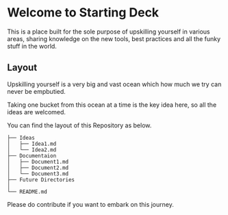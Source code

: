 # Welcome to Starting Deck

This is a place built for the sole purpose of upskilling yourself in various areas, sharing knowledge on the new tools, best practices and all the funky stuff in the world.

## Layout

Upskilling yourself is a very big and vast ocean which how much we try can never be empbutied.

Taking one bucket from this ocean at a time is the key idea here, so all the ideas are welcomed.

You can find the layout of this Repository as below.

```
├── Ideas
│   ├── Idea1.md
│   └── Idea2.md
├── Documentaion
│   ├── Document1.md
│   ├── Document2.md
│   └── Document3.md
├── Future Directories
│
└── README.md

```

Please do contribute if you want to embark on this journey.